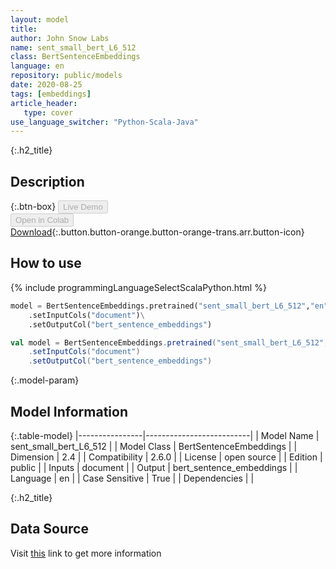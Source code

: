 ```yaml
---
layout: model
title: 
author: John Snow Labs
name: sent_small_bert_L6_512
class: BertSentenceEmbeddings
language: en
repository: public/models
date: 2020-08-25
tags: [embeddings]
article_header:
   type: cover
use_language_switcher: "Python-Scala-Java"
---
```


{:.h2_title}
## Description 




{:.btn-box}
<button class="button button-orange" disabled>Live Demo</button><br/><button class="button button-orange" disabled>Open in Colab</button><br/>[Download](https://s3.amazonaws.com/auxdata.johnsnowlabs.com/public/models/sent_small_bert_L6_512_en_2.6.0_2.4_1598350624049.zip){:.button.button-orange.button-orange-trans.arr.button-icon}<br/>

## How to use 
<div class="tabs-box" markdown="1">

{% include programmingLanguageSelectScalaPython.html %}

```python
model = BertSentenceEmbeddings.pretrained("sent_small_bert_L6_512","en","public/models")\
	.setInputCols("document")\
	.setOutputCol("bert_sentence_embeddings")
```

```scala
val model = BertSentenceEmbeddings.pretrained("sent_small_bert_L6_512","en","public/models")
	.setInputCols("document")
	.setOutputCol("bert_sentence_embeddings")
```
</div>



{:.model-param}
## Model Information
{:.table-model}
|----------------|--------------------------|
| Model Name     | sent_small_bert_L6_512   |
| Model Class    | BertSentenceEmbeddings   |
| Dimension      | 2.4                      |
| Compatibility  | 2.6.0                    |
| License        | open source              |
| Edition        | public                   |
| Inputs         | document                 |
| Output         | bert_sentence_embeddings |
| Language       | en                       |
| Case Sensitive | True                     |
| Dependencies   |                          |




{:.h2_title}
## Data Source
  
Visit [this](https://github.com/JohnSnowLabs/spark-nlp/blob/master/src/main/scala/com/johnsnowlabs/nlp/embeddings/BertSentenceEmbeddings.scala) link to get more information

